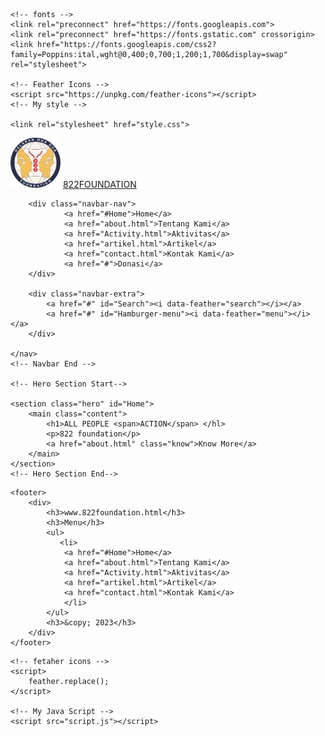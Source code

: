 <!DOCTYPE html>
<html lang="en">
<head>
    <meta charset="UTF-8">
    <meta name="viewport" content="width=, initial-scale=1.0">
    <title>822 FOUNDATION</title>

      
    <!-- fonts -->
    <link rel="preconnect" href="https://fonts.googleapis.com">
    <link rel="preconnect" href="https://fonts.gstatic.com" crossorigin>
    <link href="https://fonts.googleapis.com/css2?family=Poppins:ital,wght@0,400;0,700;1,200;1,700&display=swap" rel="stylesheet">

    <!-- Feather Icons -->
    <script src="https://unpkg.com/feather-icons"></script>
    <!-- My style -->
    
    <link rel="stylesheet" href="style.css">
</head>
<body>
    <!-- Navbar Start  -->
    <nav class="navbar">
        <div class="logooo">
            <img src="logo822.png" width="80px" class="logoo">
            <a href="#" class="navbar-logo">822<span>FOUNDATION</span></a>
        </div>

        <div class="navbar-nav">
                <a href="#Home">Home</a> 
                <a href="about.html">Tentang Kami</a> 
                <a href="Activity.html">Aktivitas</a> 
                <a href="artikel.html">Artikel</a>
                <a href="contact.html">Kontak Kami</a>
                <a href="#">Donasi</a>
        </div>

        <div class="navbar-extra">
            <a href="#" id="Search"><i data-feather="search"></i></a>
            <a href="#" id="Hamburger-menu"><i data-feather="menu"></i></a>
        </div>
        
    </nav>
    <!-- Navbar End -->

    <!-- Hero Section Start-->
    
    <section class="hero" id="Home">
        <main class="content">
            <h1>ALL PEOPLE <span>ACTION</span> </hl>
            <p>822 foundation</p>
            <a href="about.html" class="know">Know More</a>
        </main>
    </section>
    <!-- Hero Section End-->
   <!-- footer start-->
    <footer>
        <div>
            <h3>www.822foundation.html</h3>
            <h3>Menu</h3>
            <ul>
               <li>
                <a href="#Home">Home</a> 
                <a href="about.html">Tentang Kami</a> 
                <a href="Activity.html">Aktivitas</a> 
                <a href="artikel.html">Artikel</a>
                <a href="contact.html">Kontak Kami</a>
                </li> 
            </ul>
            <h3>&copy; 2023</h3>   
        </div> 
    </footer>
   <!-- footer end-->
    <!-- fetaher icons -->
    <script>
        feather.replace();
    </script>

    <!-- My Java Script -->
    <script src="script.js"></script>
</body>
</html>
